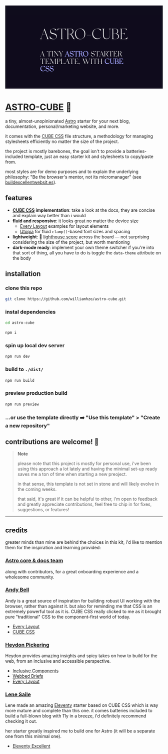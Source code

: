 ![]('/../public/images/og-image.png)

# [ASTRO-CUBE](https://astro-cube.vercel.app) 🧊

a tiny, almost-unopinionated [Astro](https://astro.build/) starter for your next blog, documentation, personal/marketing website, and more.

it comes with the [CUBE CSS](https://cube.fyi/) file structure, a methodology for managing stylesheets efficiently no matter the size of the project.

the project is mostly barebones, the goal isn't to provide a batteries-included template, just an easy starter kit and stylesheets to copy/paste from.

most styles are for demo purposes and to explain the underlying philosophy: "Be the browser's mentor, not its micromanager" (see [buildexcellentwebsit.es](buildexcellentwebsit.es)).

## features

- **[CUBE CSS](https://cube.fyi/) implementation**: take a look at the docs, they are concise and explain way better than i would
- **fluid and responsive**: it looks great no matter the device size
  - [Every Layout](https://every-layout.dev/) examples for layout elements
  - [Utopia](https://utopia.fyi/) for fluid `clamp()`-based font sizes and spacing
- **lightweight**: 💯 [lighthouse score](https://developer.chrome.com/en/docs/lighthouse/performance/performance-scoring/) across the board — not surprising considering the size of the project, but worth mentioning
- **dark-mode ready**: implement your own theme switcher if you're into that sort of thing, all you have to do is toggle the `data-theme` attribute on the body

## installation

### clone this repo

```bash
git clone https://github.com/williamhzo/astro-cube.git
```

### instal dependencies

```bash
cd astro-cube
```

```bash
npm i
```

### spin up local dev server

```bash
npm run dev
```

### build to `./dist/`

```bash
npm run build
```

### preview production build

```bash
npm run preview
```

### ...or use the template directly ➡️ "Use this template" > "Create a new repository"

## contributions are welcome! 👋

> **Note**
>
> please note that this project is mostly for personal use, i've been using this approach a lot lately and having the minimal set-up ready saves me a ton of time when starting a new preoject.
>
> in that sense, this template is not set in stone and will likely evolve in the coming weeks.
>
> that said, it's great if it can be helpful to other, i'm open to feedback and greatly appreciate contributions, feel free to chip in for fixes, suggestions, or features!

---

## credits

greater minds than mine are behind the choices in this kit, i'd like to mention them for the inspiration and learning provided:

### **[Astro core & docs team](https://docs.astro.build/en/getting-started/)**

along with contributors, for a great onboarding experience and a wholesome community.

### **[Andy Bell](https://andy-bell.co.uk/)**

Andy is a great source of inspiration for building robust UI working with the browser, rather than against it. but also for reminding me that CSS is an extremely powerful tool as it is. CUBE CSS really clicked to me as it brought pure "traditional" CSS to the component-first world of today.

- [Every Layout](https://every-layout.dev/)
- [CUBE CSS](https://cube.fyi/)

### **[Heydon Pickering](https://heydonworks.com/)**

Heydon provides amazing insights and spicy takes on how to build for the web, from an inclusive and accessible perspective.

- [Inclusive Components](https://inclusive-components.design/)
- [Webbed Briefs](https://briefs.video/)
- [Every Layout](https://every-layout.dev/)

### **[Lene Saile](https://www.lenesaile.com/en/)**

Lene made an amazing [Eleventy](https://www.11ty.dev/) starter based on CUBE CSS which is way more mature and complete than this one. it comes batteries included to build a full-blown blog with 11y in a breeze, i'd definitely recommend checking it out.

her starter greatly inspired me to build one for Astro (it will be a separate one from this minimal one).

- [Eleventy Excellent](https://github.com/madrilene/eleventy-excellent)
